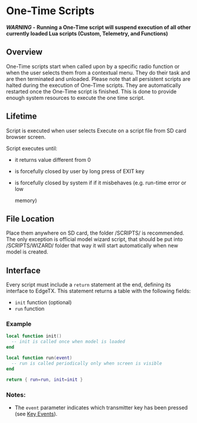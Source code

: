 # One-Time Scripts

_**WARNING -**_ **Running a One-Time script will suspend execution of all other currently loaded Lua scripts \(Custom,  Telemetry, and Functions\)**

## Overview

One-Time scripts start when called upon by a specific radio function or when the user selects them from a contextual menu. They do their task and are then terminated and unloaded. Please note that all persistent scripts are halted during the execution of One-Time scripts. They are automatically restarted once the One-Time script is finished. This is done to provide enough system resources to execute the one time script.

## Lifetime

Script is executed when user selects Execute on a script file from SD card browser screen.

Script executes until:

* it returns value different from 0
* is forcefully closed by user by long press of EXIT key
* is forcefully closed by system if if it misbehaves \(e.g. run-time error or low

  memory\)

## File Location

Place them anywhere on SD card, the folder /SCRIPTS/ is recommended. The only exception is official model wizard script, that should be put into /SCRIPTS/WIZARD/ folder that way it will start automatically when new model is created.

## **Interface**

Every script must include a `return` statement at the end, defining its interface to EdgeTX. This statement returns a table with the following fields:

* `init` function \(optional\)
* `run` function

### Example

```lua
local function init()
  -- init is called once when model is loaded
end

local function run(event)
  -- run is called periodically only when screen is visible
end

return { run=run, init=init }
```

### Notes:

* The `event` parameter indicates which transmitter key has been pressed \(see [Key Events](../part_iii_-_opentx_lua_api_reference/constants/key_events.md)\). 

